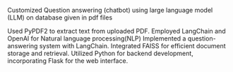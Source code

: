 Customized Question answering (chatbot) using large language model (LLM) on database given in pdf files

Used PyPDF2 to extract text from uploaded PDF.
Employed LangChain and OpenAI for Natural language processing(NLP)
Implemented a question-answering system with LangChain.
Integrated FAISS for efficient document storage and retrieval.
Utilized Python for backend development, incorporating Flask for the web interface.
